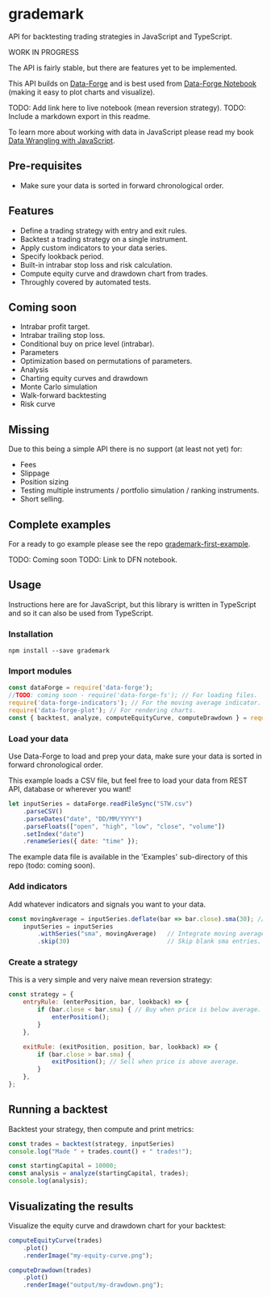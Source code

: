 # grademark

API for backtesting trading strategies in JavaScript and TypeScript.

WORK IN PROGRESS

The API is fairly stable, but there are features yet to be implemented.

This API builds on [Data-Forge](http://data-forge-js.com/) and is best used from [Data-Forge Notebook](http://www.data-forge-notebook.com/) (making it easy to plot charts and visualize).

TODO: Add link here to live notebook (mean reversion strategy).
TODO: Include a markdown export in this readme.

To learn more about working with data in JavaScript please read my book [Data Wrangling with JavaScript](http://bit.ly/2t2cJu2).

## Pre-requisites

- Make sure your data is sorted in forward chronological order. 

## Features

- Define a trading strategy with entry and exit rules.
- Backtest a trading strategy on a single instrument.
- Apply custom indicators to your data series.
- Specify lookback period.
- Built-in intrabar stop loss and risk calculation.
- Compute equity curve and drawdown chart from trades.
- Throughly covered by automated tests.

## Coming soon

- Intrabar profit target.
- Intrabar trailing stop loss.
- Conditional buy on price level (intrabar).
- Parameters
- Optimization based on permutations of parameters.
- Analysis
- Charting equity curves and drawdown
- Monte Carlo simulation
- Walk-forward backtesting
- Risk curve

## Missing

Due to this being a simple API there is no support (at least not yet) for:

- Fees
- Slippage
- Position sizing
- Testing multiple instruments / portfolio simulation / ranking instruments.
- Short selling.

## Complete examples

For a ready to go example please see the repo [grademark-first-example](https://github.com/ashleydavis/grademark-first-example).

TODO: Coming soon
TODO: Link to DFN notebook.

## Usage

Instructions here are for JavaScript, but this library is written in TypeScript and so it can also be used from TypeScript.

### Installation

    npm install --save grademark

### Import modules

```javascript
const dataForge = require('data-forge');
//TODO: coming soon - require('data-forge-fs'); // For loading files.
require('data-forge-indicators'); // For the moving average indicator.
require('data-forge-plot'); // For rendering charts.
const { backtest, analyze, computeEquityCurve, computeDrawdown } = require('grademark');
```

### Load your data

Use Data-Forge to load and prep your data, make sure your data is sorted in forward chronological order.

This example loads a CSV file, but feel free to load your data from REST API, database or wherever you want!

```javascript
let inputSeries = dataForge.readFileSync("STW.csv")
    .parseCSV()
    .parseDates("date", "DD/MM/YYYY")
    .parseFloats(["open", "high", "low", "close", "volume"])
    .setIndex("date")
    .renameSeries({ date: "time" });
```
The example data file is available in the 'Examples' sub-directory of this repo (todo: coming soon).

### Add indicators

Add whatever indicators and signals you want to your data.

```javascript
const movingAverage = inputSeries.deflate(bar => bar.close).sma(30); // 30 day moving average.
    inputSeries = inputSeries
        .withSeries("sma", movingAverage)   // Integrate moving average into data based on date.
        .skip(30)                           // Skip blank sma entries.
```

### Create a strategy

This is a very simple and very naive mean reversion strategy:

```javascript
const strategy = {
    entryRule: (enterPosition, bar, lookback) => {
        if (bar.close < bar.sma) { // Buy when price is below average.
            enterPosition();
        }
    },

    exitRule: (exitPosition, position, bar, lookback) => {
        if (bar.close > bar.sma) {
            exitPosition(); // Sell when price is above average.
        }
    },
};
```

## Running a backtest

Backtest your strategy, then compute and print metrics:

```javascript
const trades = backtest(strategy, inputSeries)
console.log("Made " + trades.count() + " trades!");

const startingCapital = 10000;
const analysis = analyze(startingCapital, trades);
console.log(analysis);
```

## Visualizating the results

Visualize the equity curve and drawdown chart for your backtest:

```javascript
computeEquityCurve(trades)
    .plot()
    .renderImage("my-equity-curve.png");

computeDrawdown(trades)
    .plot()
    .renderImage("output/my-drawdown.png");
```


